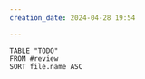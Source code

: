 ```yaml
---
creation_date: 2024-04-28 19:54

---
```

```dataview
TABLE "TODO"
FROM #review 
SORT file.name ASC
```

